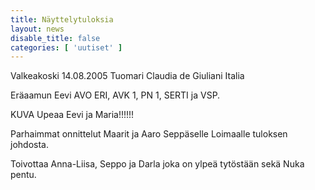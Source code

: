 ```yaml
---
title: Näyttelytuloksia
layout: news
disable_title: false
categories: [ 'uutiset' ]
---
```


Valkeakoski 14.08.2005 Tuomari Claudia de Giuliani Italia

Eräaamun Eevi AVO ERI, AVK 1, PN 1, SERTI ja VSP.

KUVA Upeaa Eevi ja Maria!!!!!!

Parhaimmat onnittelut Maarit ja Aaro Seppäselle Loimaalle tuloksen johdosta.

Toivottaa Anna-Liisa, Seppo ja Darla joka on ylpeä tytöstään sekä Nuka pentu.